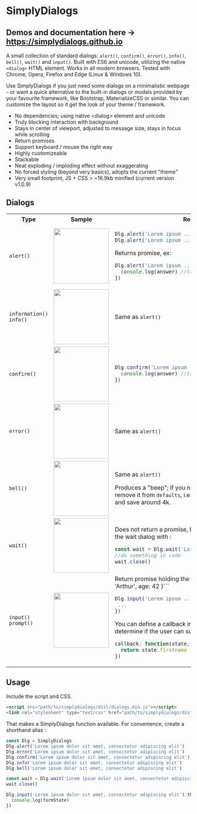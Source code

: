 # SimplyDialogs

## Demos and documentation here -> https://simplydialogs.github.io

A small collection of standard dialogs: ```alert()```, ```confirm()```, ```error()```, ```info()```, ```bell()```, ```wait()``` and ```input()```. 
Built with ES6 and unicode, utilizing the native ```<dialog>``` HTML element. Works in all modern browsers. Tested with Chrome, Opera, Firefox and Edge (Linux & Windows 10). 

Use SimplyDialogs if you just need some dialogs on a minimalistic webpage - or want a quick alternative to the built-in dialogs or modals provided by your favourite framework, like Bootstrap, MaterializeCSS or similar. You can customize the layout so it get the look of your theme / framework. 

* No dependencies; using native &lt;dialog> element and unicode</li>
* Truly blocking interaction with background
* Stays in center of viewport, adjusted to message size, stays in focus while scrolling
* Return promises
* Support keyboard / mouse the right way
* Highly customizeable
* Stackable
* Neat exploding / imploding effect without exaggerating
* No forced styling (beyond very basics), adopts the current "theme"
* Very small footprint, JS + CSS > ~16.9kb minified (current version v1.0.9)

## Dialogs
<table>
<tr>
<th>Type</th>
<th>Sample</th>
<th>Remarks</th>
</tr>
<tr>
<td>

```alert()```

</td>
<td><img src="assets/alert.png" width="150"></td>
<td>

```javascript
Dlg.alert('Lorem ipsum ...')
Dlg.alert('Lorem ipsum ...', options)
```
Returns promise, ex: 
```javascript
Dlg.alert('Lorem ipsum ...').then(answer => { 
  console.log(answer) //true, false if closed with ESC
})
```
</td>
</tr>
<tr>
<td>

```information()```<br>```info()```

</td>
<td><img src="assets/information.png" width="150"></td>
<td>

Same as ```alert()```

</td>
</tr>

<tr>
<td>

```confirm()```

</td>
<td><img src="assets/confirm.png" width="150"></td>
<td>

```javascript
Dlg.confirm('Lorem ipsum ...').then(answer => { 
  console.log(answer) //true or false
})
```

</td>
</tr>

<tr>
<td>

```error()```

</td>
<td><img src="assets/error.png" width="150"></td>
<td>

Same as ```alert()```

</td>
</tr>
<tr>
<td>

```bell()```

</td>
<td><img src="assets/bell.png" width="150"></td>
<td>

Same as ```alert()```

Produces a "beep"; if you not need the beep you can remove it from ```defaults```, i.e ```DEFAULTS.beep = undefined``` and save around 4k.  

</td>
</tr>
<tr>
<td>

```wait()```

</td>
<td><img src="assets/wait.png" width="150"></td>
<td>

Does not return a promise, but a function you can close the wait dialog with : 

```javascript
const wait = Dlg.wait('Lorem ipsum ...')
//do something in code
wait.close()
```

</td>
</tr>

<tr>
<td>

```input()```
```prompt()```

</td>
<td><img src="assets/input.png" width="150"></td>
<td>
Return promise holding the form state, i.e ```{ firstname: 'Arthur', age: 42 }```

```javascript
Dlg.input('Lorem ipsum ...', options).then(state) => {
 ... 
})
```

You can define a callback in options or ```DEFAULTS```, to determine if the user can submit :

```javascript
callback: function(state, dialog) { 
  return state.firstname !== '' 
})
```

</td>
</tr>

</table>

## Usage
Include the script and CSS.

```html
<script src="path/to/simplydialogs/dist/dialogs.min.js"></script>
<link rel="stylesheet" type="text/css" href="path/to/simplydialogs/dist/dialogs.min.css">
```

That makes a SimplyDialogs function available. For convenience, create a shorthand alias :

```javascript
const Dlg = SimplyDialogs
Dlg.alert('Lorem ipsum dolor sit amet, consectetur adipiscing elit')
Dlg.error('Lorem ipsum dolor sit amet, consectetur adipiscing elit')
Dlg.confirm('Lorem ipsum dolor sit amet, consectetur adipiscing elit')
Dlg.info('Lorem ipsum dolor sit amet, consectetur adipiscing elit')
Dlg.bell('Lorem ipsum dolor sit amet, consectetur adipiscing elit')

const wait = Dlg.wait('Lorem ipsum dolor sit amet, consectetur adipiscing elit')
wait.close()

Dlg.input('Lorem ipsum dolor sit amet, consectetur adipiscing elit').then(formState => {
  console.log(formState)
})
```


